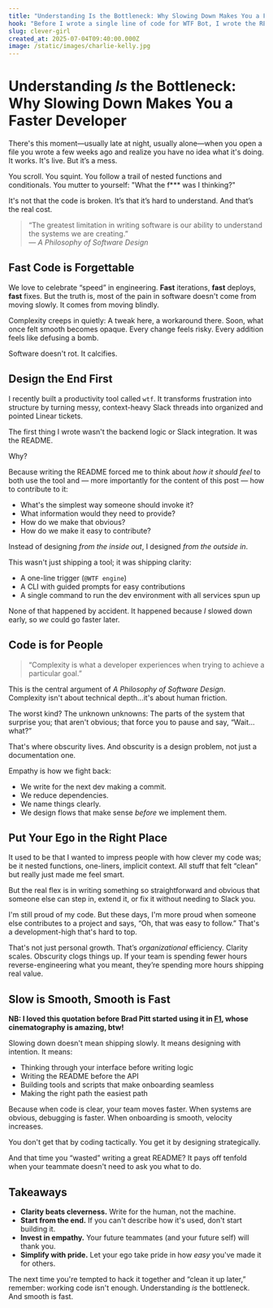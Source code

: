 ```yaml
---
title: "Understanding Is the Bottleneck: Why Slowing Down Makes You a Faster Developer"
hook: "Before I wrote a single line of code for WTF Bot, I wrote the README. Not because I love docs. But because writing it forced me to answer the one question that matters most in design: How should this feel to someone else?"
slug: clever-girl
created_at: 2025-07-04T09:40:00.000Z
image: /static/images/charlie-kelly.jpg
---
```


# Understanding _Is_ the Bottleneck: Why Slowing Down Makes You a Faster Developer

There's this moment—usually late at night, usually alone—when you open a file you wrote a few weeks ago and realize you have no idea what it's doing. It works. It's live. But it’s a mess.

You scroll. You squint. You follow a trail of nested functions and conditionals. You mutter to yourself: "What the f\*\*\* was I thinking?"

It's not that the code is broken. It’s that it’s hard to understand. And that’s the real cost.

> “The greatest limitation in writing software is our ability to understand the systems we are creating.”  
> — _A Philosophy of Software Design_

## Fast Code is Forgettable

We love to celebrate “speed” in engineering. **Fast** iterations, **fast** deploys, **fast** fixes. But the truth is, most of the pain in software doesn't come from moving slowly. It comes from moving blindly.

Complexity creeps in quietly: A tweak here, a workaround there. Soon, what once felt smooth becomes opaque. Every change feels risky. Every addition feels like defusing a bomb.

Software doesn't rot. It calcifies.

## Design the End First

I recently built a productivity tool called `wtf`. It transforms frustration into structure by turning messy, context-heavy Slack threads into organized and pointed Linear tickets.

The first thing I wrote wasn't the backend logic or Slack integration. It was the README.

Why?

Because writing the README forced me to think about _how it should feel_ to both use the tool and — more importantly for
the content of this post — how to contribute to it:

- What's the simplest way someone should invoke it?
- What information would they need to provide?
- How do we make that obvious?
- How do we make it easy to contribute?

Instead of designing _from the inside out_, I designed _from the outside in_.

This wasn't just shipping a tool; it was shipping clarity:

- A one-line trigger (`@WTF engine`)
- A CLI with guided prompts for easy contributions
- A single command to run the dev environment with all services spun up

None of that happened by accident. It happened because _I_ slowed down early, so _we_ could go faster later.

## Code is for People

> “Complexity is what a developer experiences when trying to achieve a particular goal.”

This is the central argument of _A Philosophy of Software Design_. Complexity isn't about technical depth...it's about human friction.

The worst kind? The unknown unknowns: The parts of the system that surprise you; that aren't obvious; that force you to pause and say, “Wait… what?”

That's where obscurity lives. And obscurity is a design problem, not just a documentation one.

Empathy is how we fight back:

- We write for the next dev making a commit.
- We reduce dependencies.
- We name things clearly.
- We design flows that make sense _before_ we implement them.

## Put Your Ego in the Right Place

It used to be that I wanted to impress people with how clever my code was; be it nested functions, one-liners, implicit context. All stuff that felt “clean” but really just made me feel smart.

But the real flex is in writing something so straightforward and obvious that someone else can step in, extend it, or fix it without needing to Slack you.

I'm still proud of my code. But these days, I'm more proud when someone else contributes to a project and says, “Oh, that was easy to follow.” That's a development-high that's hard to top.

That's not just personal growth. That’s _organizational_ efficiency. Clarity scales. Obscurity clogs things up. If your team is spending fewer hours reverse-engineering what you meant, they’re spending more hours shipping real value.

## Slow is Smooth, Smooth is Fast

**NB: I loved this quotation before Brad Pitt started using it in [F1](https://youtu.be/8yh9BPUBbbQ), whose cinematography is amazing, btw!**

Slowing down doesn't mean shipping slowly. It means designing with intention. It means:

- Thinking through your interface before writing logic
- Writing the README before the API
- Building tools and scripts that make onboarding seamless
- Making the right path the easiest path

Because when code is clear, your team moves faster. When systems are obvious, debugging is faster. When onboarding is smooth, velocity increases.

You don't get that by coding tactically. You get it by designing strategically.

And that time you “wasted” writing a great README? It pays off tenfold when your teammate doesn't need to ask you what to do.

## Takeaways

- **Clarity beats cleverness.** Write for the human, not the machine.
- **Start from the end.** If you can't describe how it's used, don't start building it.
- **Invest in empathy.** Your future teammates (and your future self) will thank you.
- **Simplify with pride.** Let your ego take pride in how _easy_ you've made it for others.

The next time you're tempted to hack it together and “clean it up later,” remember: working code isn't enough. Understanding _is_ the bottleneck. And smooth is fast.
